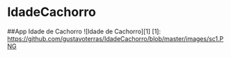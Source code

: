 # IdadeCachorro
##App Idade de Cachorro
![Idade de Cachorro][1]
[1]: https://github.com/gustavoterras/IdadeCachorro/blob/master/images/sc1.PNG
